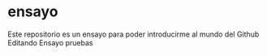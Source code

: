 # ensayo
Este repositorio es un ensayo para poder introducirme al mundo del Github
Editando
Ensayo pruebas
